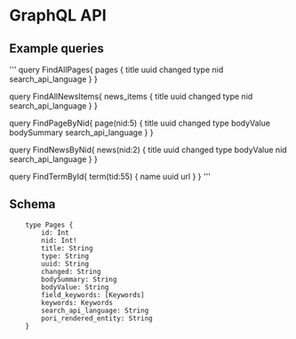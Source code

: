 # GraphQL API

## Example queries

'''
query FindAllPages{
  pages {
    title
    uuid
    changed
    type
    nid
    search_api_language
  }
}

query FindAllNewsItems{
  news_items {
    title
    uuid
    changed
    type
    nid
    search_api_language
  }
}

query FindPageByNid{
  page(nid:5) {
    title
    uuid
    changed
    type
    bodyValue
    bodySummary
    search_api_language
  }
}

query FindNewsByNid{
  news(nid:2) {
    title
    uuid
    changed
    type
    bodyValue
    nid
    search_api_language
  }
}

query FindTermById{
  term(tid:55) {
    name
    uuid
    url
  }
}
'''

## Schema

```
    type Pages {
        id: Int
        nid: Int!
        title: String
        type: String
        uuid: String
        changed: String
        bodySummary: String    
        bodyValue: String
        field_keywords: [Keywords]
        keywords: Keywords
        search_api_language: String
        pori_rendered_entity: String
    }
```